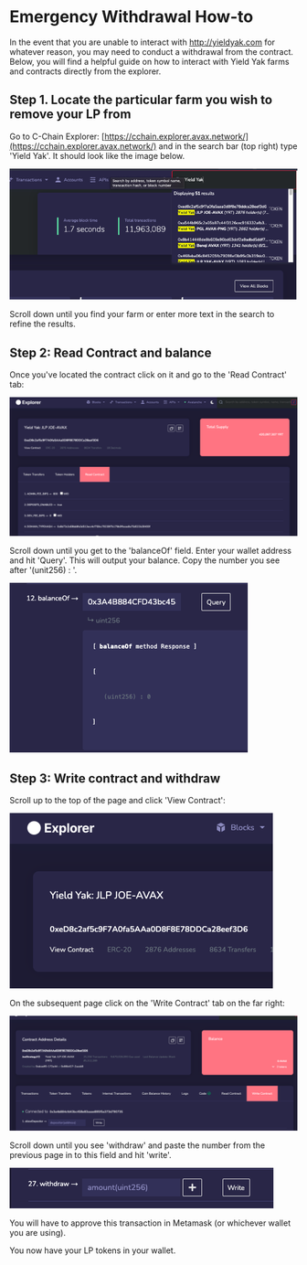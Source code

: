 # Emergency Withdrawal How-to

In the event that you are unable to interact with http://yieldyak.com for whatever reason, you may need to conduct a withdrawal from the contract. Below, you will find a helpful guide on how to interact with Yield Yak farms and contracts directly from the explorer.

## Step 1. Locate the particular farm you wish to remove your LP from

Go to C-Chain Explorer: [https://cchain.explorer.avax.network/](https://cchain.explorer.avax.network/) and in the search bar \(top right\) type 'Yield Yak'. It should look like the image below. 

![C-Chain Explorer Search Field](../.gitbook/assets/c-chain-explorer-search.png)

Scroll down until you find your farm or enter more text in the search to refine the results.

## Step 2: Read Contract and balance

Once you've located the contract click on it and go to the 'Read Contract' tab:

![Read Contract tab for the Trader Joe JOE/AVAX farm on Yield Yak](../.gitbook/assets/read-contract-tab.png)

Scroll down until you get to the 'balanceOf' field. Enter your wallet address and hit 'Query'. This will output your balance. Copy the number you see after '\(unit256\) : '.

![](../.gitbook/assets/balanceof.png)

## Step 3: Write contract and withdraw

Scroll up to the top of the page and click 'View Contract':

![](../.gitbook/assets/view-contract.png)

On the subsequent page click on the 'Write Contract' tab on the far right:

![](../.gitbook/assets/write-contract-tab.png)

Scroll down until you see 'withdraw' and paste the number from the previous page in to this field and hit 'write'.

![](../.gitbook/assets/withdraw.png)

You will have to approve this transaction in Metamask \(or whichever wallet you are using\). 

You now have your LP tokens in your wallet.

